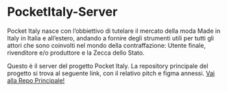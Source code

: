 # PocketItaly-Server
Pocket Italy nasce con l’obbiettivo di tutelare il mercato della moda Made in Italy in Italia e all’estero, andando a fornire degli strumenti utili per tutti gli attori che sono coinvolti nel mondo della contraffazione: Utente finale, rivenditore e/o produttore e la Zecca dello Stato.

Questo è il server del progetto Pocket Italy. La repository principale del progetto si trova al seguente link, con il relativo pitch e figma annessi.
[Vai alla Repo Principale!](https://github.com/BacaroTech/PocketItaly)
